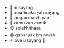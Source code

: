 - 👋 hi sayang
- 👀 maafin aku yah sayang
- 🌱 jangan marah yaa
- 💞️ kamu kan cantik
- 📫 solehhhhaaa
- 😄 gabanyak bm mwah
- ⚡ love u sayang 🖤

<!---
rifqi2198/rifqi2198 is a ✨ special ✨ repository because its `README.md` (this file) appears on your GitHub profile.
You can click the Preview link to take a look at your changes.
--->
